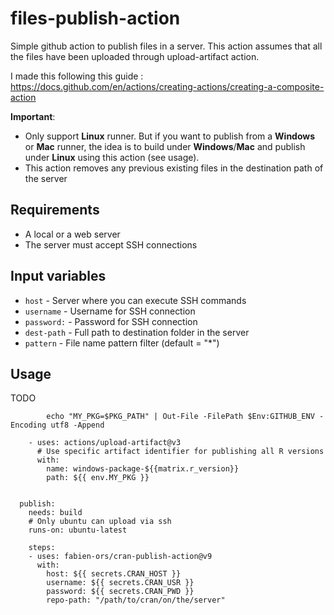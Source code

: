 # files-publish-action
Simple github action to publish files in a server. This action assumes that all the files have been uploaded through upload-artifact action.

I made this following this guide :
https://docs.github.com/en/actions/creating-actions/creating-a-composite-action

**Important**:
- Only support **Linux** runner. But if you want to publish from a **Windows** or **Mac** runner, the idea is to build under **Windows**/**Mac** and publish under **Linux** using this action (see usage).
- This action removes any previous existing files in the destination path of the server

## Requirements
- A local or a web server
- The server must accept SSH connections

## Input variables
* ```host``` - Server where you can execute SSH commands
* ```username``` - Username for SSH connection
* ```password:``` - Password for SSH connection
* ```dest-path``` - Full path to destination folder in the server
* ```pattern``` - File name pattern filter (default = "*")

## Usage
TODO

            echo "MY_PKG=$PKG_PATH" | Out-File -FilePath $Env:GITHUB_ENV -Encoding utf8 -Append
    
        - uses: actions/upload-artifact@v3
          # Use specific artifact identifier for publishing all R versions
          with:
            name: windows-package-${{matrix.r_version}}
            path: ${{ env.MY_PKG }}
            
        
      publish:
        needs: build
        # Only ubuntu can upload via ssh
        runs-on: ubuntu-latest
        
        steps:
        - uses: fabien-ors/cran-publish-action@v9
          with:
            host: ${{ secrets.CRAN_HOST }}
            username: ${{ secrets.CRAN_USR }}
            password: ${{ secrets.CRAN_PWD }}
            repo-path: "/path/to/cran/on/the/server"


